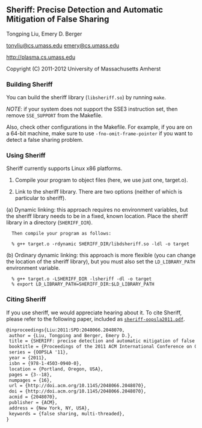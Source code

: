 Sheriff: Precise Detection and Automatic Mitigation of False Sharing
--------------------------------------------------------------------

Tongping Liu, Emery D. Berger

<tonyliu@cs.umass.edu>
<emery@cs.umass.edu>

<http://plasma.cs.umass.edu>

Copyright (C) 2011-2012 University of Massachusetts Amherst


### Building Sheriff ###

You can build the sheriff library (`libsheriff.so`) by running `make`.

*NOTE*: if your system does not support the SSE3 instruction set, then
remove `SSE_SUPPORT` from the Makefile.

Also, check other configurations in the Makefile. For example, if you
are on a 64-bit machine, make sure to use `-fno-omit-frame-pointer` if you want to detect a
false sharing problem.


### Using Sheriff ###

Sheriff currently supports Linux x86 platforms.

1. Compile your program to object files (here, we use just one, target.o).

2. Link to the sheriff library. There are two options (neither of which
   is particular to sheriff).

  (a) Dynamic linking: this approach requires no environment variables,
      but the sheriff library needs to be in a fixed, known location.
      Place the sheriff library in a directory (`SHERIFF_DIR`).

      Then compile your program as follows:

      % g++ target.o -rdynamic SHERIFF_DIR/libdsheriff.so -ldl -o target

  (b) Ordinary dynamic linking: this approach is more flexible (you can
      change the location of the sheriff library), but you must also
      set the `LD_LIBRARY_PATH` environment variable.

      % g++ target.o -LSHERIFF_DIR -lsheriff -dl -o target
      % export LD_LIBRARY_PATH=SHERIFF_DIR:$LD_LIBRARY_PATH

### Citing Sheriff ###

If you use sheriff, we would appreciate hearing about it. To cite
Sheriff, please refer to the following paper, included as
[`sheriff-oopsla2011.pdf`](https://github.com/plasma-umass/sheriff/blob/master/sheriff-oopsla2011.pdf?raw=true).

```latex
@inproceedings{Liu:2011:SPD:2048066.2048070,
 author = {Liu, Tongping and Berger, Emery D.},
 title = {SHERIFF: precise detection and automatic mitigation of false sharing},
 booktitle = {Proceedings of the 2011 ACM International Conference on Object-Oriented Programming Systems, Languages, and Applications},
 series = {OOPSLA '11},
 year = {2011},
 isbn = {978-1-4503-0940-0},
 location = {Portland, Oregon, USA},
 pages = {3--18},
 numpages = {16},
 url = {http://doi.acm.org/10.1145/2048066.2048070},
 doi = {http://doi.acm.org/10.1145/2048066.2048070},
 acmid = {2048070},
 publisher = {ACM},
 address = {New York, NY, USA},
 keywords = {false sharing, multi-threaded},
}
```


